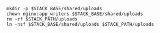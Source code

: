 <!-- layout:code post: 1936-09-26-symlink-folders_symbolic-link -->

```
mkdir -p $STACK_BASE/shared/uploads
chown nginx:app_writers $STACK_BASE/shared/uploads
rm -rf $STACK_PATH/uploads
ln -nsf $STACK_BASE/shared/uploads $STACK_PATH/uploads
```
